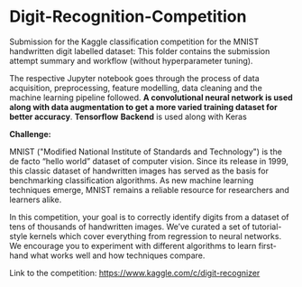 # Digit-Recognition-Competition

Submission for the Kaggle classification competition for the MNIST handwritten digit labelled dataset: This folder contains the submission attempt summary and workflow (without hyperparameter tuning).

The respective Jupyter notebook goes through the process of data acquisition, preprocessing, feature modelling, data cleaning and the machine learning pipeline followed. <b>A convolutional neural network is used along with data augmentation to get a more varied training dataset for better accuracy</b>. **Tensorflow** **Backend** is used along with Keras

<b>Challenge:</b>

MNIST ("Modified National Institute of Standards and Technology") is the de facto “hello world” dataset of computer vision. Since its release in 1999, this classic dataset of handwritten images has served as the basis for benchmarking classification algorithms. As new machine learning techniques emerge, MNIST remains a reliable resource for researchers and learners alike.

In this competition, your goal is to correctly identify digits from a dataset of tens of thousands of handwritten images. We’ve curated a set of tutorial-style kernels which cover everything from regression to neural networks. We encourage you to experiment with different algorithms to learn first-hand what works well and how techniques compare.

Link to the competition: https://www.kaggle.com/c/digit-recognizer
